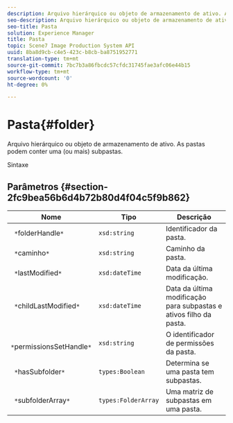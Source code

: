 ```yaml
---
description: Arquivo hierárquico ou objeto de armazenamento de ativo. As pastas podem conter uma (ou mais) subpastas.
seo-description: Arquivo hierárquico ou objeto de armazenamento de ativo. As pastas podem conter uma (ou mais) subpastas.
seo-title: Pasta
solution: Experience Manager
title: Pasta
topic: Scene7 Image Production System API
uuid: 8ba8d9cb-c4e5-423c-b8cb-ba8751952771
translation-type: tm+mt
source-git-commit: 7bc7b3a86fbcdc57cfdc31745fae3afc06e44b15
workflow-type: tm+mt
source-wordcount: '0'
ht-degree: 0%

---
```



# Pasta{#folder}

Arquivo hierárquico ou objeto de armazenamento de ativo. As pastas podem conter uma (ou mais) subpastas.

Sintaxe

## Parâmetros {#section-2fc9bea56b6d4b72b80d4f04c5f9b862}

| Nome | Tipo | Descrição |
|---|---|---|
| ` *`folderHandle`*` | `xsd:string` | Identificador da pasta. |
| ` *`caminho`*` | `xsd:string` | Caminho da pasta. |
| ` *`lastModified`*` | `xsd:dateTime` | Data da última modificação. |
| ` *`childLastModified`*` | `xsd:dateTime` | Data da última modificação para subpastas e ativos filho da pasta. |
| ` *`permissionsSetHandle`*` | `xsd:string` | O identificador de permissões da pasta. |
| ` *`hasSubfolder`*` | `types:Boolean` | Determina se uma pasta tem subpastas. |
| ` *`subfolderArray`*` | `types:FolderArray` | Uma matriz de subpastas em uma pasta. |

